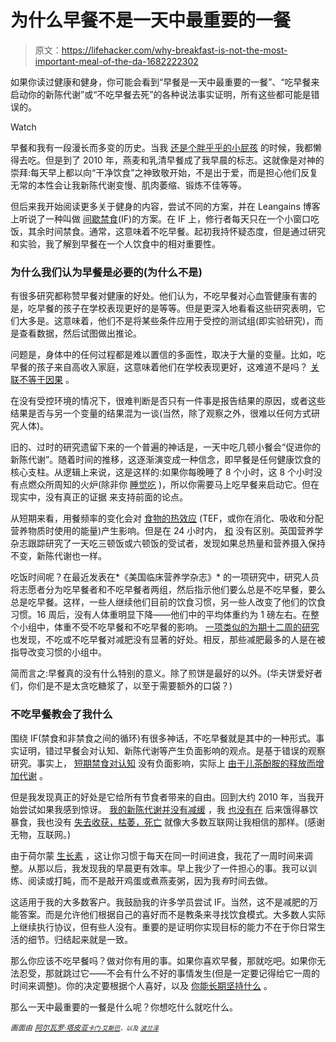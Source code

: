# 为什么早餐不是一天中最重要的一餐

> 原文：<https://lifehacker.com/why-breakfast-is-not-the-most-important-meal-of-the-da-1682222302>

如果你读过健康和健身，你可能会看到“早餐是一天中最重要的一餐”、“吃早餐来启动你的新陈代谢”或“不吃早餐去死”的各种说法事实证明，所有这些都可能是错误的。

Watch

早餐和我有一段漫长而多变的历史。当我 [还是个胖乎乎的小屁孩](http://dicktalens.com/about-dick/) 的时候，我都懒得去吃。但是到了 2010 年，燕麦和乳清早餐成了我早晨的标志。这就像是对神的崇拜:每天早上都以向“干净饮食”之神致敬开始，不是出于爱，而是担心他们反复无常的本性会让我新陈代谢变慢、肌肉萎缩、锻炼不佳等等。

但后来我开始阅读更多关于健身的内容，尝试不同的方案，并在 Leangains 博客 上听说了一种叫做 [间歇禁食](http://en.wikipedia.org/wiki/Intermittent_fasting)(IF)的方案。在 IF 上，修行者每天只在一个小窗口吃饭，其余时间禁食。通常，这意味着不吃早餐。起初我持怀疑态度，但是通过研究和实验，我了解到早餐在一个人饮食中的相对重要性。

### 为什么我们认为早餐是必要的(为什么不是)

有很多研究都称赞早餐对健康的好处。他们认为，不吃早餐对心血管健康有害的是，吃早餐的孩子在学校表现更好的是等等。但是更深入地看看这些研究表明，它们大多是。这意味着，他们不是将某些条件应用于受控的测试组(即实验研究)，而是查看数据，然后试图做出推论。

问题是，身体中的任何过程都是难以置信的多面性，取决于大量的变量。比如，吃早餐的孩子来自高收入家庭，这意味着他们在学校表现更好，这难道不是吗？ [关联不等于因果](http://en.wikipedia.org/wiki/Correlation_does_not_imply_causation) 。

在没有受控环境的情况下，很难判断是否只有一件事是报告结果的原因，或者这些结果是否与另一个变量的结果混为一谈(当然，除了观察之外，很难以任何方式研究人体)。

旧的、过时的研究遗留下来的一个普遍的神话是，一天中吃几顿小餐会“促进你的新陈代谢”。随着时间的推移，这逐渐演变成一种信念，即早餐是任何健康饮食的核心支柱。从逻辑上来说，这是这样的:如果你每晚睡了 8 个小时，这 8 个小时没有点燃众所周知的火炉(除非你 [睡觉吃](http://en.wikipedia.org/wiki/Nocturnal_sleep-related_eating_disorder) )，所以你需要马上吃早餐来启动它。但在现实中，没有真正的证据 来支持前面的论点。

从短期来看，用餐频率的变化会对 [食物的热效应](http://en.wikipedia.org/wiki/Specific_dynamic_action) (TEF，或你在消化、吸收和分配营养物质时使用的能量)产生影响。但是在 24 小时内， [和](http://www.ncbi.nlm.nih.gov/pubmed/3592618) 没有区别。英国营养学杂志跟踪研究了一天吃三顿饭或六顿饭的受试者，发现如果总热量和营养摄入保持不变，新陈代谢也一样。

吃饭时间呢？在最近发表在*《美国临床营养学杂志》* 的一项研究中，研究人员将志愿者分为吃早餐者和不吃早餐者两组，然后指示他们要么总是不吃早餐，要么总是吃早餐。这样，一些人继续他们目前的饮食习惯，另一些人改变了他们的饮食习惯。16 周后，没有人体重明显下降——他们中的平均体重约为 1 磅左右。在整个小组中，体重不受不吃早餐和不吃早餐的影响。 [一项类似的为期十二周的研究](http://www.ncbi.nlm.nih.gov/pubmed/1550038) 也发现，不吃或不吃早餐对减肥没有显著的好处。相反，那些减肥最多的人是在被指导改变习惯的小组中。

简而言之:早餐真的没有什么特别的意义。除了煎饼是最好的以外。(华夫饼爱好者们，你们是不是太贪吃糖浆了，以至于需要额外的口袋？)

### 不吃早餐教会了我什么

围绕 IF(禁食和非禁食之间的循环)有很多神话，不吃早餐就是其中的一种形式。事实证明，错过早餐会对认知、新陈代谢等产生负面影响的观点。是基于错误的观察研究。事实上， [短期禁食对认知](http://www.ncbi.nlm.nih.gov/pubmed/18779282) 没有负面影响，实际上 [由于儿茶酚胺的释放而增加代谢](http://www.ncbi.nlm.nih.gov/pubmed/2405717) 。

但是我发现真正的好处是它给所有节食者带来的自由。回到大约 2010 年，当我开始尝试如果我感到惊讶。 [我的新陈代谢并没有减缓](http://www.ncbi.nlm.nih.gov/pubmed/371355) ，我 [也没有在](http://www.ncbi.nlm.nih.gov/pubmed/23672851) 后来饿得暴饮暴食，我也没有 [失去收获，枯萎，死亡](http://i2.kym-cdn.com/photos/images/original/000/713/844/c68.jpg) 就像大多数互联网让我相信的那样。(感谢无物，互联网。)

由于荷尔蒙 [生长素](http://news.columbia.edu/research/1648) ，这让你习惯于每天在同一时间进食，我花了一周时间来调整。从那以后，我发现我的早晨更有效率。早上我少了一件担心的事。我可以训练、阅读或打盹，而不是敲开鸡蛋或煮燕麦粥，因为我*有*时间去做。

这适用于我的大多数客户。我鼓励我的许多学员尝试 IF。当然，这不是减肥的万能答案。而是允许他们根据自己的喜好而不是教条来寻找饮食模式。大多数人实际上继续执行协议，但有些人没有。重要的是证明你实现目标的能力不在于你日常生活的细节。归结起来就是一致。

那么你应该不吃早餐吗？做对你有用的事。如果你喜欢早餐，那就吃吧。如果你无法忍受，那就跳过它——不会有什么不好的事情发生(但是一定要记得给它一周的时间来调整)。你的决定要根据个人喜好，以及 [你能长期坚持什么](http://vitals.lifehacker.com/health-is-not-binary-anything-can-be-healthy-or-unhe-1679941684) 。

那么一天中最重要的一餐是什么呢？你想吃什么就吃什么。

*<small>画面由</small>* [*<small>阿尔瓦罗·塔皮亚</small>*](http://society6.com/alvarotapia/Breakfast-P3_Print)*<small></small>*<small>[*<small>卡门·艾斯巴</small>*](https://www.flickr.com/photos/eisbaerchen/)*<small>，以及</small>* [*<small>波兰泽</small>*](https://www.flickr.com/photos/polandeze/)</small>

<small></small>